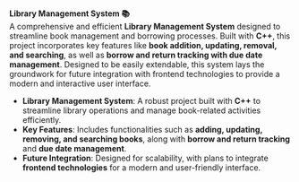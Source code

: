 **Library Management System 📚**  
A comprehensive and efficient **Library Management System** designed to streamline book management and borrowing processes. Built with **C++**, this project incorporates key features like **book addition, updating, removal, and searching**, as well as **borrow and return tracking with due date management**. Designed to be easily extendable, this system lays the groundwork for future integration with frontend technologies to provide a modern and interactive user interface.

- **Library Management System**: A robust project built with **C++** to streamline library operations and manage book-related activities efficiently.  
- **Key Features**: Includes functionalities such as **adding, updating, removing, and searching books**, along with **borrow and return tracking** and **due date management**.  
- **Future Integration**: Designed for scalability, with plans to integrate **frontend technologies** for a modern and user-friendly interface.  
